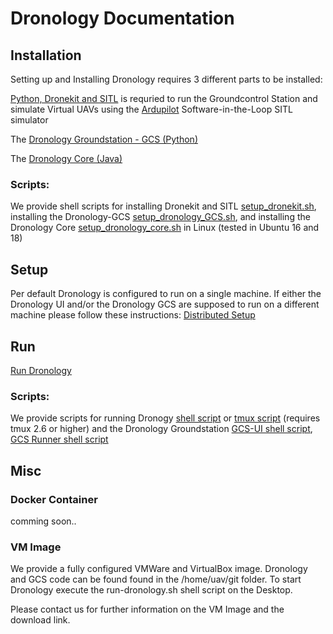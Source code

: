 # Dronology Documentation


## Installation

Setting up and Installing Dronology requires 3 different parts to be installed: 

[Python, Dronekit and SITL](https://github.com/SAREC-Lab/Dronology-documentation/blob/master/install/install-dronekitsitl.md)
is requried to run the Groundcontrol Station and simulate Virtual UAVs using the [Ardupilot](http://ardupilot.org/dev/docs/sitl-simulator-software-in-the-loop.html) Software-in-the-Loop SITL simulator

The [Dronology Groundstation - GCS (Python)](https://github.com/SAREC-Lab/Dronology-documentation/blob/master/install/install-gcs.md)

The [Dronology Core (Java)](https://github.com/SAREC-Lab/Dronology-documentation/blob/master/install/install-dronology.md)


### Scripts: 

We provide shell scripts for installing Dronekit and SITL [setup_dronekit.sh](https://github.com/SAREC-Lab/Dronology-documentation/blob/master/scripts/setup_dronekit.sh), installing the 
Dronology-GCS [setup_dronology_GCS.sh](https://github.com/SAREC-Lab/Dronology-documentation/blob/master/scripts/setup_dronology-GCS.sh), and installing the
Dronology Core [setup_dronology_core.sh](https://github.com/SAREC-Lab/Dronology-documentation/blob/master/scripts/setup_dronology-core.sh) in Linux (tested in Ubuntu 16 and 18)

## Setup
Per default Dronology is configured to run on a single machine. If either the Dronology UI and/or the Dronology GCS are supposed to run on a different machine please follow these instructions: [Distributed Setup](https://github.com/SAREC-Lab/Dronology-documentation/blob/master/install/install-distributed.md)


## Run

[Run Dronology](https://github.com/SAREC-Lab/Dronology-documentation/blob/master/run/dronology.md)


### Scripts: 

We provide scripts for running Dronogy [shell script](https://github.com/SAREC-Lab/Dronology-documentation/blob/master/scripts/run_dronology.sh) or [tmux script](https://github.com/SAREC-Lab/Dronology-documentation/blob/master/scripts/run_dronology_tmux.sh) (requires tmux 2.6 or higher) and the 
Dronology Groundstation [GCS-UI shell script](http://), [GCS Runner shell script](http://)
## Misc

### Docker Container
comming soon..

### VM Image

We provide a fully configured VMWare and VirtualBox image.
Dronology and GCS code can be found found in the /home/uav/git folder.
To start Dronology execute the run-dronology.sh shell script on the Desktop.

Please contact us for further information on the VM Image and the download link.




